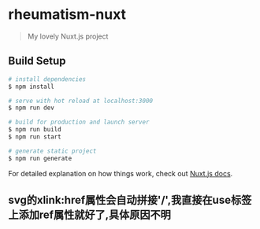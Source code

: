 # rheumatism-nuxt

> My lovely Nuxt.js project

## Build Setup

```bash
# install dependencies
$ npm install

# serve with hot reload at localhost:3000
$ npm run dev

# build for production and launch server
$ npm run build
$ npm run start

# generate static project
$ npm run generate
```

For detailed explanation on how things work, check out [Nuxt.js docs](https://nuxtjs.org).

## svg的xlink:href属性会自动拼接'/',我直接在use标签上添加ref属性就好了,具体原因不明